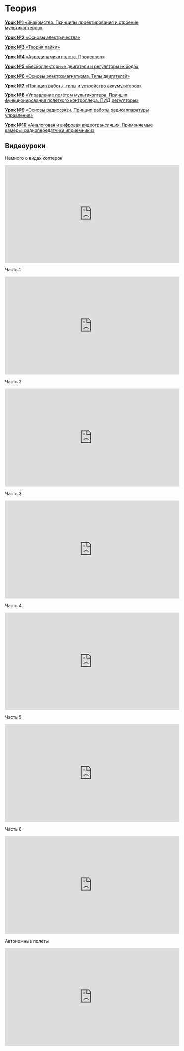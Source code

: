 # Теория

[**Урок №1** «Знакомство. Принципы проектирования и строение мультикоптеров»](https://github.com/CopterExpress/clever/blob/master/docs/lesson1.md)

[**Урок №2** «Основы электричества»](https://github.com/CopterExpress/clever/blob/master/docs/lesson2.md)

[**Урок №3** «Теория пайки»](https://github.com/CopterExpress/clever/blob/master/docs/lesson3.md)

[**Урок №4** «Аэродинамика полета. Пропеллер»](https://github.com/CopterExpress/clever/blob/master/docs/lesson4.md)

[**Урок №5** «Бесколлекторные двигатели и регуляторы их хода»](https://github.com/CopterExpress/clever/blob/master/docs/lesson5.md)

[**Урок №6** «Основы электромагнетизма. Типы двигателей»](https://github.com/CopterExpress/clever/blob/master/docs/lesson6.md)

[**Урок №7** «Принцип работы, типы и устройство аккумуляторов»](https://github.com/CopterExpress/clever/blob/master/docs/lesson7.md)

[**Урок №8** «Управление полётом мультикоптера. Принцип функционирования полётного контроллера. ПИД регуляторы»](https://github.com/CopterExpress/clever/blob/master/docs/lesson8.md)

[**Урок №9** «Основы радиосвязи. Принцип работы радиоаппаратуры управления»](https://github.com/CopterExpress/clever/blob/master/docs/lesson9.md)

[**Урок №10** «Аналоговая и цифровая видеотрансляция. Применяемые камеры, радиопередатчики иприёмники»](https://github.com/CopterExpress/clever/blob/master/docs/lesson10.md)

## Видеоуроки

Немного о видах коптеров

<iframe width="560" height="315" src="https://www.youtube.com/embed/LFOmZZwg-PE" frameborder="0" allow="autoplay; encrypted-media" allowfullscreen></iframe>

Часть 1

<iframe width="560" height="315" src="https://www.youtube.com/embed/e9Z1pjW0vQU" frameborder="0" allow="autoplay; encrypted-media" allowfullscreen></iframe>

Часть 2

<iframe width="560" height="315" src="https://www.youtube.com/embed/jWMGSgiLD_E" frameborder="0" allow="autoplay; encrypted-media" allowfullscreen></iframe>

Часть 3 

<iframe width="560" height="315" src="https://www.youtube.com/embed/WhxxXD4b1MY" frameborder="0" allow="autoplay; encrypted-media" allowfullscreen></iframe>

Часть 4

<iframe width="560" height="315" src="https://www.youtube.com/embed/jkA9F9lSWDM" frameborder="0" allow="autoplay; encrypted-media" allowfullscreen></iframe>

Часть 5

<iframe width="560" height="315" src="https://www.youtube.com/embed/Cz7EbJ1-xMw" frameborder="0" allow="autoplay; encrypted-media" allowfullscreen></iframe>

Часть 6

<iframe width="560" height="315" src="https://www.youtube.com/embed/v00oNVzwICg" frameborder="0" allow="autoplay; encrypted-media" allowfullscreen></iframe>

Автономные полеты

<iframe width="560" height="315" src="https://www.youtube.com/embed/WvIlRG7ShWA" frameborder="0" allow="autoplay; encrypted-media" allowfullscreen></iframe>

